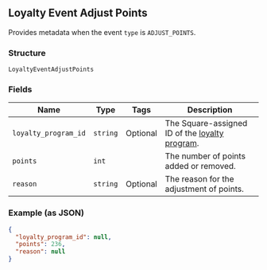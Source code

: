 ## Loyalty Event Adjust Points

Provides metadata when the event `type` is `ADJUST_POINTS`.

### Structure

`LoyaltyEventAdjustPoints`

### Fields

| Name | Type | Tags | Description |
|  --- | --- | --- | --- |
| `loyalty_program_id` | `string` | Optional | The Square-assigned ID of the [loyalty program](#type-LoyaltyProgram). |
| `points` | `int` |  | The number of points added or removed. |
| `reason` | `string` | Optional | The reason for the adjustment of points. |

### Example (as JSON)

```json
{
  "loyalty_program_id": null,
  "points": 236,
  "reason": null
}
```

